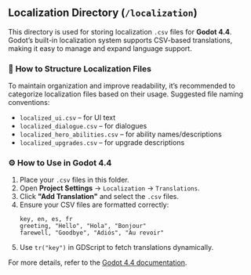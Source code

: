 ## Localization Directory (`/localization`)

This directory is used for storing localization `.csv` files for **Godot 4.4**. Godot’s built-in localization system supports CSV-based translations, making it easy to manage and expand language support.

### 📌 **How to Structure Localization Files**
To maintain organization and improve readability, it’s recommended to categorize localization files based on their usage. Suggested file naming conventions:
- `localized_ui.csv` – for UI text
- `localized_dialogue.csv` – for dialogues
- `localized_hero_abilities.csv` – for ability names/descriptions
- `localized_upgrades.csv` – for upgrade descriptions

### ⚙️ **How to Use in Godot 4.4**
1. Place your `.csv` files in this folder.
2. Open **Project Settings** → `Localization` → `Translations`.
3. Click **"Add Translation"** and select the `.csv` files.
4. Ensure your CSV files are formatted correctly:
   ```
   key, en, es, fr
   greeting, "Hello", "Hola", "Bonjour"
   farewell, "Goodbye", "Adiós", "Au revoir"
   ```
5. Use `tr("key")` in GDScript to fetch translations dynamically.

For more details, refer to the [Godot 4.4 documentation](https://docs.godotengine.org/en/stable/tutorials/i18n/localization_using_translations.html).